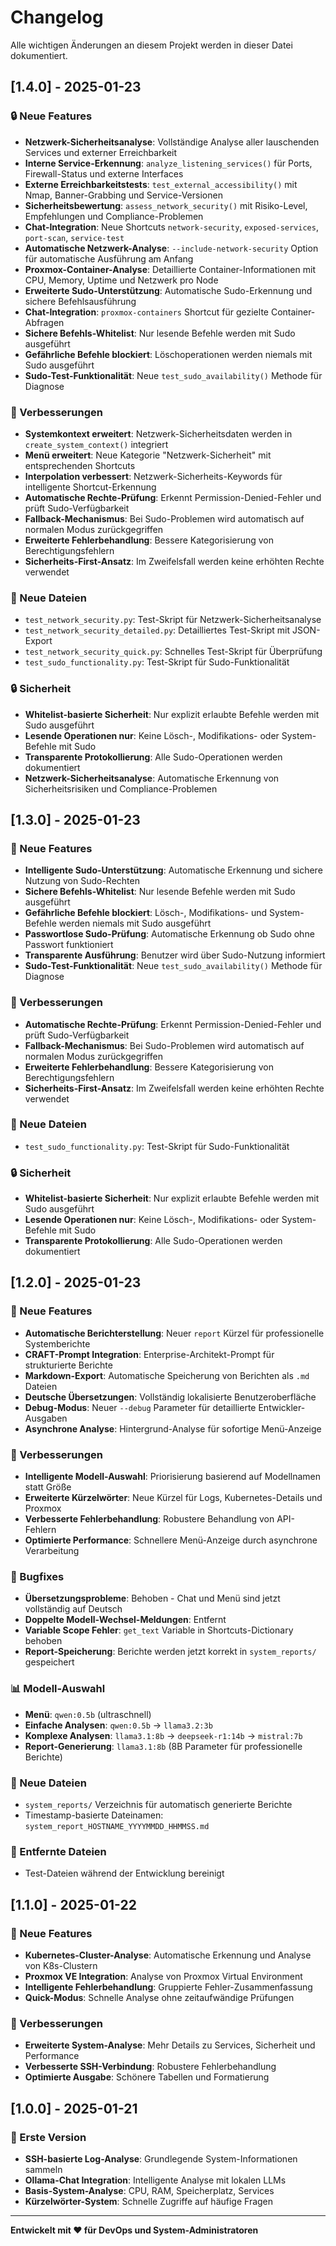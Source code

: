 # Changelog

Alle wichtigen Änderungen an diesem Projekt werden in dieser Datei dokumentiert.

## [1.4.0] - 2025-01-23

### 🔒 Neue Features
- **Netzwerk-Sicherheitsanalyse**: Vollständige Analyse aller lauschenden Services und externer Erreichbarkeit
- **Interne Service-Erkennung**: `analyze_listening_services()` für Ports, Firewall-Status und externe Interfaces
- **Externe Erreichbarkeitstests**: `test_external_accessibility()` mit Nmap, Banner-Grabbing und Service-Versionen
- **Sicherheitsbewertung**: `assess_network_security()` mit Risiko-Level, Empfehlungen und Compliance-Problemen
- **Chat-Integration**: Neue Shortcuts `network-security`, `exposed-services`, `port-scan`, `service-test`
- **Automatische Netzwerk-Analyse**: `--include-network-security` Option für automatische Ausführung am Anfang
- **Proxmox-Container-Analyse**: Detaillierte Container-Informationen mit CPU, Memory, Uptime und Netzwerk pro Node
- **Erweiterte Sudo-Unterstützung**: Automatische Sudo-Erkennung und sichere Befehlsausführung
- **Chat-Integration**: `proxmox-containers` Shortcut für gezielte Container-Abfragen
- **Sichere Befehls-Whitelist**: Nur lesende Befehle werden mit Sudo ausgeführt
- **Gefährliche Befehle blockiert**: Löschoperationen werden niemals mit Sudo ausgeführt
- **Sudo-Test-Funktionalität**: Neue `test_sudo_availability()` Methode für Diagnose

### 🔧 Verbesserungen
- **Systemkontext erweitert**: Netzwerk-Sicherheitsdaten werden in `create_system_context()` integriert
- **Menü erweitert**: Neue Kategorie "Netzwerk-Sicherheit" mit entsprechenden Shortcuts
- **Interpolation verbessert**: Netzwerk-Sicherheits-Keywords für intelligente Shortcut-Erkennung
- **Automatische Rechte-Prüfung**: Erkennt Permission-Denied-Fehler und prüft Sudo-Verfügbarkeit
- **Fallback-Mechanismus**: Bei Sudo-Problemen wird automatisch auf normalen Modus zurückgegriffen
- **Erweiterte Fehlerbehandlung**: Bessere Kategorisierung von Berechtigungsfehlern
- **Sicherheits-First-Ansatz**: Im Zweifelsfall werden keine erhöhten Rechte verwendet

### 📁 Neue Dateien
- `test_network_security.py`: Test-Skript für Netzwerk-Sicherheitsanalyse
- `test_network_security_detailed.py`: Detailliertes Test-Skript mit JSON-Export
- `test_network_security_quick.py`: Schnelles Test-Skript für Überprüfung
- `test_sudo_functionality.py`: Test-Skript für Sudo-Funktionalität

### 🔒 Sicherheit
- **Whitelist-basierte Sicherheit**: Nur explizit erlaubte Befehle werden mit Sudo ausgeführt
- **Lesende Operationen nur**: Keine Lösch-, Modifikations- oder System-Befehle mit Sudo
- **Transparente Protokollierung**: Alle Sudo-Operationen werden dokumentiert
- **Netzwerk-Sicherheitsanalyse**: Automatische Erkennung von Sicherheitsrisiken und Compliance-Problemen

## [1.3.0] - 2025-01-23

### 🔐 Neue Features
- **Intelligente Sudo-Unterstützung**: Automatische Erkennung und sichere Nutzung von Sudo-Rechten
- **Sichere Befehls-Whitelist**: Nur lesende Befehle werden mit Sudo ausgeführt
- **Gefährliche Befehle blockiert**: Lösch-, Modifikations- und System-Befehle werden niemals mit Sudo ausgeführt
- **Passwortlose Sudo-Prüfung**: Automatische Erkennung ob Sudo ohne Passwort funktioniert
- **Transparente Ausführung**: Benutzer wird über Sudo-Nutzung informiert
- **Sudo-Test-Funktionalität**: Neue `test_sudo_availability()` Methode für Diagnose

### 🔧 Verbesserungen
- **Automatische Rechte-Prüfung**: Erkennt Permission-Denied-Fehler und prüft Sudo-Verfügbarkeit
- **Fallback-Mechanismus**: Bei Sudo-Problemen wird automatisch auf normalen Modus zurückgegriffen
- **Erweiterte Fehlerbehandlung**: Bessere Kategorisierung von Berechtigungsfehlern
- **Sicherheits-First-Ansatz**: Im Zweifelsfall werden keine erhöhten Rechte verwendet

### 📁 Neue Dateien
- `test_sudo_functionality.py`: Test-Skript für Sudo-Funktionalität

### 🔒 Sicherheit
- **Whitelist-basierte Sicherheit**: Nur explizit erlaubte Befehle werden mit Sudo ausgeführt
- **Lesende Operationen nur**: Keine Lösch-, Modifikations- oder System-Befehle mit Sudo
- **Transparente Protokollierung**: Alle Sudo-Operationen werden dokumentiert

## [1.2.0] - 2025-01-23

### 🚀 Neue Features
- **Automatische Berichterstellung**: Neuer `report` Kürzel für professionelle Systemberichte
- **CRAFT-Prompt Integration**: Enterprise-Architekt-Prompt für strukturierte Berichte
- **Markdown-Export**: Automatische Speicherung von Berichten als `.md` Dateien
- **Deutsche Übersetzungen**: Vollständig lokalisierte Benutzeroberfläche
- **Debug-Modus**: Neuer `--debug` Parameter für detaillierte Entwickler-Ausgaben
- **Asynchrone Analyse**: Hintergrund-Analyse für sofortige Menü-Anzeige

### 🔧 Verbesserungen
- **Intelligente Modell-Auswahl**: Priorisierung basierend auf Modellnamen statt Größe
- **Erweiterte Kürzelwörter**: Neue Kürzel für Logs, Kubernetes-Details und Proxmox
- **Verbesserte Fehlerbehandlung**: Robustere Behandlung von API-Fehlern
- **Optimierte Performance**: Schnellere Menü-Anzeige durch asynchrone Verarbeitung

### 🐛 Bugfixes
- **Übersetzungsprobleme**: Behoben - Chat und Menü sind jetzt vollständig auf Deutsch
- **Doppelte Modell-Wechsel-Meldungen**: Entfernt
- **Variable Scope Fehler**: `get_text` Variable in Shortcuts-Dictionary behoben
- **Report-Speicherung**: Berichte werden jetzt korrekt in `system_reports/` gespeichert

### 📊 Modell-Auswahl
- **Menü**: `qwen:0.5b` (ultraschnell)
- **Einfache Analysen**: `qwen:0.5b` → `llama3.2:3b`
- **Komplexe Analysen**: `llama3.1:8b` → `deepseek-r1:14b` → `mistral:7b`
- **Report-Generierung**: `llama3.1:8b` (8B Parameter für professionelle Berichte)

### 📁 Neue Dateien
- `system_reports/` Verzeichnis für automatisch generierte Berichte
- Timestamp-basierte Dateinamen: `system_report_HOSTNAME_YYYYMMDD_HHMMSS.md`

### 🔄 Entfernte Dateien
- Test-Dateien während der Entwicklung bereinigt

## [1.1.0] - 2025-01-22

### 🚀 Neue Features
- **Kubernetes-Cluster-Analyse**: Automatische Erkennung und Analyse von K8s-Clustern
- **Proxmox VE Integration**: Analyse von Proxmox Virtual Environment
- **Intelligente Fehlerbehandlung**: Gruppierte Fehler-Zusammenfassung
- **Quick-Modus**: Schnelle Analyse ohne zeitaufwändige Prüfungen

### 🔧 Verbesserungen
- **Erweiterte System-Analyse**: Mehr Details zu Services, Sicherheit und Performance
- **Verbesserte SSH-Verbindung**: Robustere Fehlerbehandlung
- **Optimierte Ausgabe**: Schönere Tabellen und Formatierung

## [1.0.0] - 2025-01-21

### 🚀 Erste Version
- **SSH-basierte Log-Analyse**: Grundlegende System-Informationen sammeln
- **Ollama-Chat Integration**: Intelligente Analyse mit lokalen LLMs
- **Basis-System-Analyse**: CPU, RAM, Speicherplatz, Services
- **Kürzelwörter-System**: Schnelle Zugriffe auf häufige Fragen

---

**Entwickelt mit ❤️ für DevOps und System-Administratoren** 